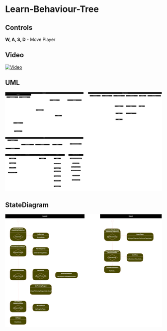 # Learn-Behaviour-Tree

## Controls
**W, A, S, D** - Move Player 

## Video
[![Video](https://img.youtube.com/vi/ZT5VuxG0Kj4/0.jpg)](https://www.youtube.com/watch?v=ZT5VuxG0Kj4)  

## UML
<img src="./Documentation/BehaviourTree.svg">  

## StateDiagram
<img src="./Documentation/BehaviourTreeStateDiagram.svg">  
